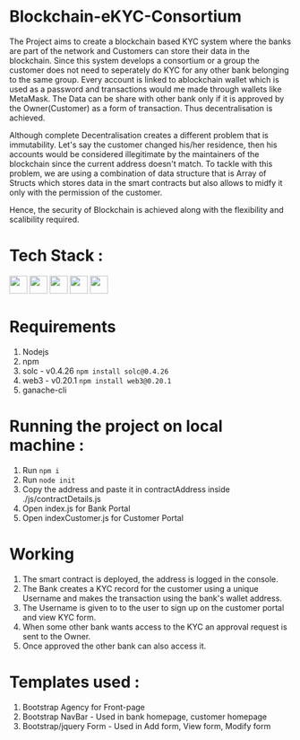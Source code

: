 # Blockchain-eKYC-Consortium

The Project aims to create a blockchain based KYC system where the banks are part of the network and Customers can store their data in the blockchain. Since this system develops a consortium or a group the customer does not need to seperately do KYC for any other bank belonging to the same group. Every account is linked to ablockchain wallet which is used as a password and transactions would me made through wallets like MetaMask. The Data can be share with other bank only if it is approved by the Owner(Customer) as a form of transaction. Thus decentralisation is achieved. 

Although complete Decentralisation creates a different problem that is immutability. Let's say the customer changed his/her residence, then his accounts would be considered illegitimate by the maintainers of the blockchain since the current address doesn't match. To tackle with this problem, we are using a combination of data structure that is Array of Structs which stores data in the smart contracts but also allows to midfy it only with the permission of the customer. 

Hence, the security of Blockchain is achieved along with the flexibility and scalibility required.

# Tech Stack :
<img height="32" width="32" src="https://img.shields.io/badge/Node.js-339933?style=for-the-badge&logo=nodedotjs&logoColor=white" />
<img height="32" width="32" src="https://img.shields.io/badge/HTML5-E34F26?style=for-the-badge&logo=html5&logoColor=white" />
<img height="32" width="32" src="https://img.shields.io/badge/JavaScript-323330?style=for-the-badge&logo=javascript&logoColor=F7DF1E" />
<img height="32" width="32" src="https://https://img.shields.io/badge/CSS3-1572B6?style=for-the-badge&logo=css3&logoColor=white" />
<img height="32" width="32" src="https://img.shields.io/badge/Solidity-e6e6e6?style=for-the-badge&logo=solidity&logoColor=black" />

# Requirements
1. Nodejs
2. npm
3. solc - v0.4.26 `npm install solc@0.4.26`
4. web3 - v0.20.1 `npm install web3@0.20.1`
5. ganache-cli

# Running the project on local machine :
1. Run `npm i`
2. Run `node init`
3. Copy the address and paste it in contractAddress inside ./js/contractDetails.js
4. Open index.js for Bank Portal
5. Open indexCustomer.js for Customer Portal

# Working 
1. The smart contract is deployed, the address is logged in the console.
2. The Bank creates a KYC record for the customer using a unique Username and makes the transaction using the bank's wallet address.
3. The Username is given to to the user to sign up on the customer portal and view KYC form.
4. When some other bank wants access to the KYC an approval request is sent to the Owner.
5. Once approved the other bank can also access it.

# Templates used :
1. Bootstrap Agency for Front-page
2. Bootstrap NavBar - Used in bank homepage, customer homepage
3. Bootstrap/jquery Form - Used in Add form, View form, Modify form


